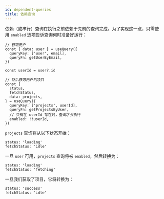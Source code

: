 ```yaml
---
id: dependent-queries
title: 依赖查询
---
```


依赖（或串行）查询在执行之前依赖于先前的查询完成。为了实现这一点，只需使用 `enabled` 选项告诉查询何时准备好运行：

[//]: # 'Example'

```tsx
// 获取用户
const { data: user } = useQuery({
  queryKey: ['user', email],
  queryFn: getUserByEmail,
})

const userId = user?.id

// 然后获取用户的项目
const {
  status,
  fetchStatus,
  data: projects,
} = useQuery({
  queryKey: ['projects', userId],
  queryFn: getProjectsByUser,
  // 只有在 userId 存在时，查询才会执行
  enabled: !!userId,
})
```

[//]: # 'Example'

`projects` 查询将从以下状态开始：

```tsx
status: 'loading'
fetchStatus: 'idle'
```

一旦 `user` 可用，`projects` 查询将被 `enabled`，然后转换为：

```tsx
status: 'loading'
fetchStatus: 'fetching'
```

一旦我们获取了项目，它将转换为：

```tsx
status: 'success'
fetchStatus: 'idle'
```
